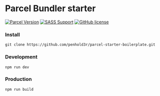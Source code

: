 # Parcel Bundler starter

[![Parcel Version](https://img.shields.io/static/v1.svg?label=Parcel&message=v.%201.12&color=21374b)](https://parceljs.org/)
[![SASS Support](https://img.shields.io/static/v1.svg?label=SASS&message=support&color=d06397)](https://sass-lang.com/)
[![GitHub license](https://img.shields.io/static/v1.svg?label=License&message=MIT&color=blue)](https://github.com/penhold3r/parcel-starter-boilerplate/blob/master/LICENSE)

### Install

`git clone https://github.com/penhold3r/parcel-starter-boilerplate.git`

### Development

`npm run dev`

### Production

`npm run build`
